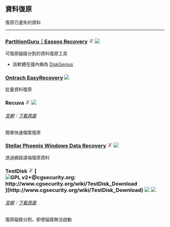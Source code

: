 ## 資料復原

復原已遺失的資料

---

### [PartitionGuru｜Eassos Recovery](http://www.eassos.com/) ![](../assets/free.png) ![](../assets/earth-globe.png)

可復原磁碟分割的資料復原工具

* 該軟體在國內稱為 [DiskGenius](http://www.diskgenius.cn/download.php)

### [Ontrach EasyRecovery](http://www.krollontrack.com/data-recovery/recovery-software/) ![](../assets/earth-globe.png)

批量資料復原

### Recuva ![](../assets/free.png) ![](../assets/earth-globe.png)

###### [官網](https://www.piriform.com/recuva)｜[下載頁面](https://www.piriform.com/recuva/download)

簡單快速檔案復原

### [Stellar Phoenix Windows Data Recovery](http://www.stellarinfo.com/windows-data-recovery.php) ![](../assets/free.png) ![](../assets/earth-globe.png)

透過網路遠端復原資料

### TestDisk ![](../assets/free.png) [![](../assets/open-source-icon.png "GPL v2+@cgsecurity.org: http://www.cgsecurity.org/wiki/TestDisk_Download")](http://www.cgsecurity.org/wiki/TestDisk_Download) ![](../assets/earth-globe.png) ![](../assets/usb.png)

###### [官網](http://www.cgsecurity.org/wiki/TestDisk)｜[下載頁面](http://www.cgsecurity.org/wiki/TestDisk_Download)

復原磁碟分割，即使磁碟無法啟動
